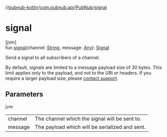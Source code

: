 //[pubnub-kotlin](../../../index.md)/[com.pubnub.api](../index.md)/[PubNub](index.md)/[signal](signal.md)

# signal

[jvm]\
fun [signal](signal.md)(channel: [String](https://kotlinlang.org/api/latest/jvm/stdlib/kotlin/-string/index.html), message: [Any](https://kotlinlang.org/api/latest/jvm/stdlib/kotlin/-any/index.html)): [Signal](../../com.pubnub.api.endpoints.pubsub/-signal/index.md)

Send a signal to all subscribers of a channel.

By default, signals are limited to a message payload size of 30 bytes. This limit applies only to the payload, and not to the URI or headers. If you require a larger payload size, please [contact support](mailto:support@pubnub.com).

## Parameters

jvm

| | |
|---|---|
| channel | The channel which the signal will be sent to. |
| message | The payload which will be serialized and sent. |
